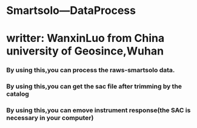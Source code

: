 # Smartsolo—DataProcess
# writter: WanxinLuo from China university of Geosince,Wuhan  
### By using this,you can process the raws-smartsolo data.  
### By using this,you can get the sac file after trimming by the catalog  
### By using this,you can emove instrument response(the SAC is necessary in your computer)
